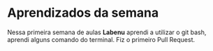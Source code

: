 # Aprendizados da semana
Nessa primeira semana de aulas **Labenu** aprendi a utilizar o git bash, 
aprendi alguns comando do terminal. Fiz o primeiro Pull Request.
